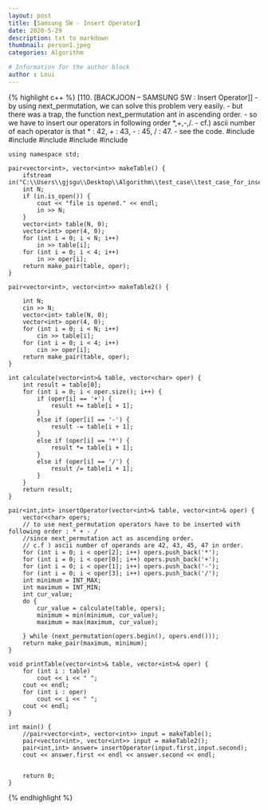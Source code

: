 ```yaml
---
layout: post
title: [Samsung SW - Insert Operator]
date: 2020-5-29
description: txt to markdown
thumbnail: person1.jpeg
categories: Algorithm

# Information for the author block
author : Loui
---
```


{% highlight c++ %}
	﻿[110. [BACKJOON – SAMSUNG SW : Insert Operator]]
	- by using next_permutation, we can solve this problem very easily.
	- but there was a trap, the function next_permutation ant in ascending order. 
	- so we have to insert our operators in following order *,+,-,/.
	- cf.) ascii number of each operator is that * : 42, + : 43, - : 45, / : 47.
	- see the code.
	#include<iostream>
	#include<fstream>
	#include<vector>
	#include<algorithm>
	#include<climits>
	
	using namespace std;
	
	pair<vector<int>, vector<int>> makeTable() {
		ifstream in("C:\\Users\\gjsgu\\Desktop\\Algorithm\\test_case\\test_case_for_insert_operator.txt");
		int N;
		if (in.is_open()) {
			cout << "file is opened." << endl;
			in >> N;
		}
		vector<int> table(N, 0);
		vector<int> oper(4, 0);
		for (int i = 0; i < N; i++)
			in >> table[i];
		for (int i = 0; i < 4; i++)
			in >> oper[i];
		return make_pair(table, oper);
	}
	
	pair<vector<int>, vector<int>> makeTable2() {
		
		int N;
		cin >> N;
		vector<int> table(N, 0);
		vector<int> oper(4, 0);
		for (int i = 0; i < N; i++)
			cin >> table[i];
		for (int i = 0; i < 4; i++)
			cin >> oper[i];
		return make_pair(table, oper);
	}
	
	int calculate(vector<int>& table, vector<char> oper) {
		int result = table[0];
		for (int i = 0; i < oper.size(); i++) {
			if (oper[i] == '+') {
				result += table[i + 1];
			}
			else if (oper[i] == '-') {
				result -= table[i + 1];
			}
			else if (oper[i] == '*') {
				result *= table[i + 1];
			}
			else if (oper[i] == '/') {
				result /= table[i + 1];
			}
		}
		return result;
	}
	
	pair<int,int> insertOperator(vector<int>& table, vector<int>& oper) {
		vector<char> opers;
		// to use next_permutation operators have to be inserted with following order : * + - /
		//since next_permutation act as ascending order.
		// c.f ) ascii number of operands are 42, 43, 45, 47 in order.
		for (int i = 0; i < oper[2]; i++) opers.push_back('*');
		for (int i = 0; i < oper[0]; i++) opers.push_back('+');
		for (int i = 0; i < oper[1]; i++) opers.push_back('-');
		for (int i = 0; i < oper[3]; i++) opers.push_back('/');
		int minimum = INT_MAX;
		int maximum = INT_MIN;
		int cur_value;
		do {
			cur_value = calculate(table, opers);
			minimum = min(minimum, cur_value);
			maximum = max(maximum, cur_value);
			
		} while (next_permutation(opers.begin(), opers.end()));
		return make_pair(maximum, minimum);
	}
	
	void printTable(vector<int>& table, vector<int>& oper) {
		for (int i : table)
			cout << i << " ";
		cout << endl;
		for (int i : oper)
			cout << i << " ";
		cout << endl;
	}
	
	int main() {
		//pair<vector<int>, vector<int>> input = makeTable();
		pair<vector<int>, vector<int>> input = makeTable2();
		pair<int,int> answer= insertOperator(input.first,input.second);
		cout << answer.first << endl << answer.second << endl;
	
		
		return 0;
	}
	
{% endhighlight %}

